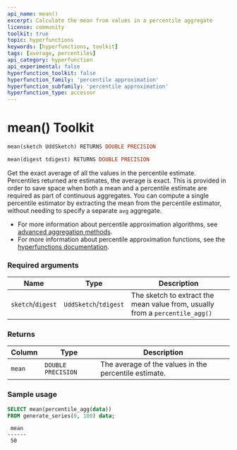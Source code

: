 ```yaml
---
api_name: mean()
excerpt: Calculate the mean from values in a percentile aggregate
license: community
toolkit: true
topic: hyperfunctions
keywords: [hyperfunctions, toolkit]
tags: [average, percentiles]
api_category: hyperfunction
api_experimental: false
hyperfunction_toolkit: false
hyperfunction_family: 'percentile approximation'
hyperfunction_subfamily: 'percentile approximation'
hyperfunction_type: accessor
---
```


# mean()  <tag type="toolkit">Toolkit</tag>

```SQL
mean(sketch UddSketch) RETURNS DOUBLE PRECISION
```
```SQL
mean(digest tdigest) RETURNS DOUBLE PRECISION
```

Get the exact average of all the values in the percentile estimate. Percentiles
returned are estimates, the average is exact. This is provided in order to save
space when both a mean and a percentile estimate are required as part of
continuous aggregates. You can  compute a single percentile estimator by
extracting the mean from the percentile estimator, without needing to specify a
separate `avg` aggregate.

*   For more information about percentile approximation algorithms, see
    [advanced aggregation methods][advanced-agg].
*   For more information about percentile approximation functions, see the
    [hyperfunctions documentation][hyperfunctions-percentile-approx].

### Required arguments

|Name|Type|Description|
|-|-|-|
|`sketch`/`digest`|`UddSketch`/`tdigest`|The sketch to extract the mean value from, usually from a `percentile_agg()`|

### Returns

|Column|Type|Description|
|-|-|-|
|`mean`|`DOUBLE PRECISION`|The average of the values in the percentile estimate.|

### Sample usage

```SQL
SELECT mean(percentile_agg(data))
FROM generate_series(0, 100) data;
```
```output
 mean
------
 50
```


[advanced-agg]: /timescaledb/:currentVersion:/how-to-guides/hyperfunctions/percentile-approx/advanced-agg/
[hyperfunctions-percentile-approx]: timescaledb/:currentVersion:/how-to-guides/hyperfunctions/percentile-approx/
